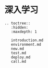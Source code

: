 # 深入学习

```eval_rst
.. toctree::
   :hidden:
   :maxdepth: 1

   introduction.md
   environment.md
   new.md
   test.md
   deploy.md
   call.md
```
